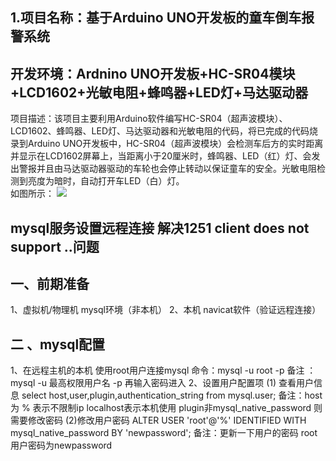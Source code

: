 ## 1.项目名称：基于Arduino UNO开发板的童车倒车报警系统
## 开发环境：Ardnino UNO开发板+HC-SR04模块+LCD1602+光敏电阻+蜂鸣器+LED灯+马达驱动器
项目描述：该项目主要利用Arduino软件编写HC-SR04（超声波模块）、LCD1602、蜂鸣器、LED灯、马达驱动器和光敏电阻的代码，将已完成的代码烧录到Arduino UNO开发板中，HC-SR04（超声波模块）会检测车后方的实时距离并显示在LCD1602屏幕上，当距离小于20厘米时，蜂鸣器、LED（红）灯、会发出警报并且由马达驱动器驱动的车轮也会停止转动以保证童车的安全。光敏电阻检测到亮度为暗时，自动打开车LED（白）灯。
<br>如图所示：
![](https://github.com/0000fine/1032303971-qq.com/blob/Photos/%E4%BB%BF%E7%9C%9F%E5%9B%BE.png) 


## mysql服务设置远程连接 解决1251 client does not support ..问题
## 一、前期准备
1、虚拟机/物理机    mysql环境（非本机）
2、本机 navicat软件（验证远程连接）
## 二 、mysql配置
1、在远程主机的本机   使用root用户连接mysql
命令：mysql -u root -p
备注 ： mysql -u 最高权限用户名 -p   再输入密码进入
2、设置用户配置项
(1) 查看用户信息
select host,user,plugin,authentication_string from mysql.user;
备注：host为 % 表示不限制ip   localhost表示本机使用    plugin非mysql_native_password 则需要修改密码
(2)修改用户密码
ALTER USER 'root'@'%' IDENTIFIED WITH mysql_native_password BY 'newpassword'; 
备注：更新一下用户的密码 root用户密码为newpassword


